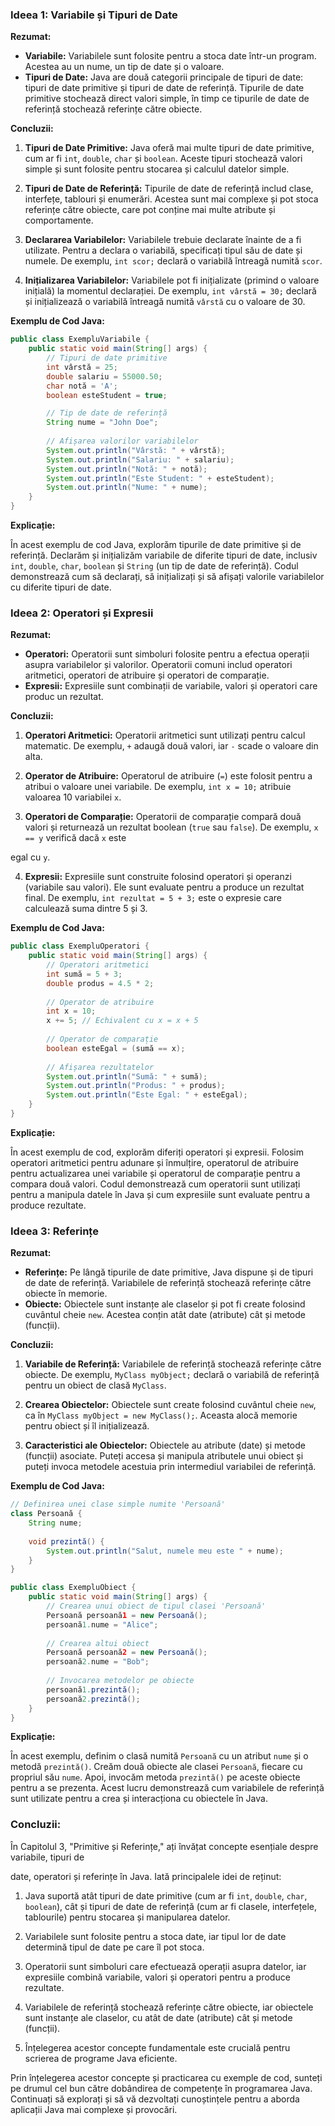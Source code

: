 
### Ideea 1: Variabile și Tipuri de Date

**Rezumat:**

- **Variabile:** Variabilele sunt folosite pentru a stoca date într-un program. Acestea au un nume, un tip de date și o valoare.
- **Tipuri de Date:** Java are două categorii principale de tipuri de date: tipuri de date primitive și tipuri de date de referință. Tipurile de date primitive stochează direct valori simple, în timp ce tipurile de date de referință stochează referințe către obiecte.

**Concluzii:**

1. **Tipuri de Date Primitive:** Java oferă mai multe tipuri de date primitive, cum ar fi `int`, `double`, `char` și `boolean`. Aceste tipuri stochează valori simple și sunt folosite pentru stocarea și calculul datelor simple.

2. **Tipuri de Date de Referință:** Tipurile de date de referință includ clase, interfețe, tablouri și enumerări. Acestea sunt mai complexe și pot stoca referințe către obiecte, care pot conține mai multe atribute și comportamente.

3. **Declararea Variabilelor:** Variabilele trebuie declarate înainte de a fi utilizate. Pentru a declara o variabilă, specificați tipul său de date și numele. De exemplu, `int scor;` declară o variabilă întreagă numită `scor`.

4. **Inițializarea Variabilelor:** Variabilele pot fi inițializate (primind o valoare inițială) la momentul declarației. De exemplu, `int vârstă = 30;` declară și inițializează o variabilă întreagă numită `vârstă` cu o valoare de 30.

**Exemplu de Cod Java:**

```java
public class ExempluVariabile {
    public static void main(String[] args) {
        // Tipuri de date primitive
        int vârstă = 25;
        double salariu = 55000.50;
        char notă = 'A';
        boolean esteStudent = true;

        // Tip de date de referință
        String nume = "John Doe";
        
        // Afișarea valorilor variabilelor
        System.out.println("Vârstă: " + vârstă);
        System.out.println("Salariu: " + salariu);
        System.out.println("Notă: " + notă);
        System.out.println("Este Student: " + esteStudent);
        System.out.println("Nume: " + nume);
    }
}
```

**Explicație:**

În acest exemplu de cod Java, explorăm tipurile de date primitive și de referință. Declarăm și inițializăm variabile de diferite tipuri de date, inclusiv `int`, `double`, `char`, `boolean` și `String` (un tip de date de referință). Codul demonstrează cum să declarați, să inițializați și să afișați valorile variabilelor cu diferite tipuri de date.

### Ideea 2: Operatori și Expresii

**Rezumat:**

- **Operatori:** Operatorii sunt simboluri folosite pentru a efectua operații asupra variabilelor și valorilor. Operatorii comuni includ operatori aritmetici, operatori de atribuire și operatori de comparație.
- **Expresii:** Expresiile sunt combinații de variabile, valori și operatori care produc un rezultat.

**Concluzii:**

1. **Operatori Aritmetici:** Operatorii aritmetici sunt utilizați pentru calcul matematic. De exemplu, `+` adaugă două valori, iar `-` scade o valoare din alta.

2. **Operator de Atribuire:** Operatorul de atribuire (`=`) este folosit pentru a atribui o valoare unei variabile. De exemplu, `int x = 10;` atribuie valoarea 10 variabilei `x`.

3. **Operatori de Comparație:** Operatorii de comparație compară două valori și returnează un rezultat boolean (`true` sau `false`). De exemplu, `x == y` verifică dacă `x` este

 egal cu `y`.

4. **Expresii:** Expresiile sunt construite folosind operatori și operanzi (variabile sau valori). Ele sunt evaluate pentru a produce un rezultat final. De exemplu, `int rezultat = 5 + 3;` este o expresie care calculează suma dintre 5 și 3.

**Exemplu de Cod Java:**

```java
public class ExempluOperatori {
    public static void main(String[] args) {
        // Operatori aritmetici
        int sumă = 5 + 3;
        double produs = 4.5 * 2;
        
        // Operator de atribuire
        int x = 10;
        x += 5; // Echivalent cu x = x + 5
        
        // Operator de comparație
        boolean esteEgal = (sumă == x);
        
        // Afișarea rezultatelor
        System.out.println("Sumă: " + sumă);
        System.out.println("Produs: " + produs);
        System.out.println("Este Egal: " + esteEgal);
    }
}
```

**Explicație:**

În acest exemplu de cod, explorăm diferiți operatori și expresii. Folosim operatori aritmetici pentru adunare și înmulțire, operatorul de atribuire pentru actualizarea unei variabile și operatorul de comparație pentru a compara două valori. Codul demonstrează cum operatorii sunt utilizați pentru a manipula datele în Java și cum expresiile sunt evaluate pentru a produce rezultate.

### Ideea 3: Referințe

**Rezumat:**

- **Referințe:** Pe lângă tipurile de date primitive, Java dispune și de tipuri de date de referință. Variabilele de referință stochează referințe către obiecte în memorie.
- **Obiecte:** Obiectele sunt instanțe ale claselor și pot fi create folosind cuvântul cheie `new`. Acestea conțin atât date (atribute) cât și metode (funcții).

**Concluzii:**

1. **Variabile de Referință:** Variabilele de referință stochează referințe către obiecte. De exemplu, `MyClass myObject;` declară o variabilă de referință pentru un obiect de clasă `MyClass`.

2. **Crearea Obiectelor:** Obiectele sunt create folosind cuvântul cheie `new`, ca în `MyClass myObject = new MyClass();`. Aceasta alocă memorie pentru obiect și îl inițializează.

3. **Caracteristici ale Obiectelor:** Obiectele au atribute (date) și metode (funcții) asociate. Puteți accesa și manipula atributele unui obiect și puteți invoca metodele acestuia prin intermediul variabilei de referință.

**Exemplu de Cod Java:**

```java
// Definirea unei clase simple numite 'Persoană'
class Persoană {
    String nume;
    
    void prezintă() {
        System.out.println("Salut, numele meu este " + nume);
    }
}

public class ExempluObiect {
    public static void main(String[] args) {
        // Crearea unui obiect de tipul clasei 'Persoană'
        Persoană persoană1 = new Persoană();
        persoană1.nume = "Alice";
        
        // Crearea altui obiect
        Persoană persoană2 = new Persoană();
        persoană2.nume = "Bob";
        
        // Invocarea metodelor pe obiecte
        persoană1.prezintă();
        persoană2.prezintă();
    }
}
```

**Explicație:**

În acest exemplu, definim o clasă numită `Persoană` cu un atribut `nume` și o metodă `prezintă()`. Creăm două obiecte ale clasei `Persoană`, fiecare cu propriul său `nume`. Apoi, invocăm metoda `prezintă()` pe aceste obiecte pentru a se prezenta. Acest lucru demonstrează cum variabilele de referință sunt utilizate pentru a crea și interacționa cu obiectele în Java.

### Concluzii:

În Capitolul 3, "Primitive și Referințe," ați învățat concepte esențiale despre variabile, tipuri de

 date, operatori și referințe în Java. Iată principalele idei de reținut:

1. Java suportă atât tipuri de date primitive (cum ar fi `int`, `double`, `char`, `boolean`), cât și tipuri de date de referință (cum ar fi clasele, interfețele, tablourile) pentru stocarea și manipularea datelor.

2. Variabilele sunt folosite pentru a stoca date, iar tipul lor de date determină tipul de date pe care îl pot stoca.

3. Operatorii sunt simboluri care efectuează operații asupra datelor, iar expresiile combină variabile, valori și operatori pentru a produce rezultate.

4. Variabilele de referință stochează referințe către obiecte, iar obiectele sunt instanțe ale claselor, cu atât de date (atribute) cât și metode (funcții).

5. Înțelegerea acestor concepte fundamentale este crucială pentru scrierea de programe Java eficiente.

Prin înțelegerea acestor concepte și practicarea cu exemple de cod, sunteți pe drumul cel bun către dobândirea de competențe în programarea Java. Continuați să explorați și să vă dezvoltați cunoștințele pentru a aborda aplicații Java mai complexe și provocări.
